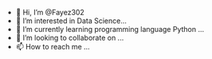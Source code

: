 - 👋 Hi, I’m @Fayez302
- 👀 I’m interested in Data Science...
- 🌱 I’m currently learning programming language Python  ...
- 💞️ I’m looking to collaborate on ...
- 📫 How to reach me ...

<!---
Fayez302/Fayez302 is a ✨ special ✨ repository because its `README.md` (this file) appears on your GitHub profile.
You can click the Preview link to take a look at your changes.
--->
